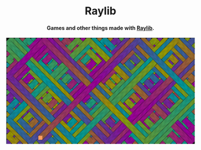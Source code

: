 <h1 align="center">
  Raylib 
  <br>
</h1>

<h4 align="center">Games and other things made with <a href="https://www.raylib.com/">Raylib</a>.</h4>

![image](images/squareRGB.png)
